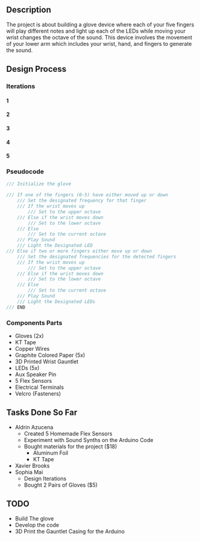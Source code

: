 ## Description
The project is about building a glove device where each of your five fingers will play different notes and light up each of the LEDs while moving your wrist changes the octave of the sound. This device involves the movement of your lower arm which includes your wrist, hand, and fingers to generate the sound.

## Design Process
### Iterations
#### 1
#### 2
#### 3
#### 4
#### 5


### Pseudocode
```c++
/// Initialize the glove

/// If one of the fingers (0-5) have either moved up or down
	/// Set the designated frequency for that finger 
	/// If the wrist moves up
		/// Set to the upper octave
	/// Else if the wrist moves down
		/// Set to the lower octave
	/// Else
		/// Set to the current octave
	/// Play Sound
	/// Light the Designated LED
/// Else if two or more fingers either move up or down
	/// Set the designated frequencies for the detected fingers
	/// If the wrist moves up
		/// Set to the upper octave
	/// Else if the wrist moves down
		/// Set to the lower octave
	/// Else
		/// Set to the current octave
	/// Play Sound
	/// Light the Designated LEDs
/// END
```

### Components Parts
- Gloves (2x)
- KT Tape
- Copper Wires
- Graphite Colored Paper (5x)
- 3D Printed Wrist Gauntlet
- LEDs (5x)
- Aux Speaker Pin
- 5 Flex Sensors
- Electrical Terminals
- Velcro (Fasteners)


## Tasks Done So Far
- Aldrin Azucena
	- Created 5 Homemade Flex Sensors
	- Experiment with Sound Synths on the Arduino Code
	- Bought materials for the project ($18)
		- Aluminum Foil
		- KT Tape
- Xavier Brooks
- Sophia Mai
	- Design Iterations 
	- Bought 2 Pairs of Gloves ($5)

## TODO
- Build The glove
- Develop the code
- 3D Print the Gauntlet Casing for the Arduino